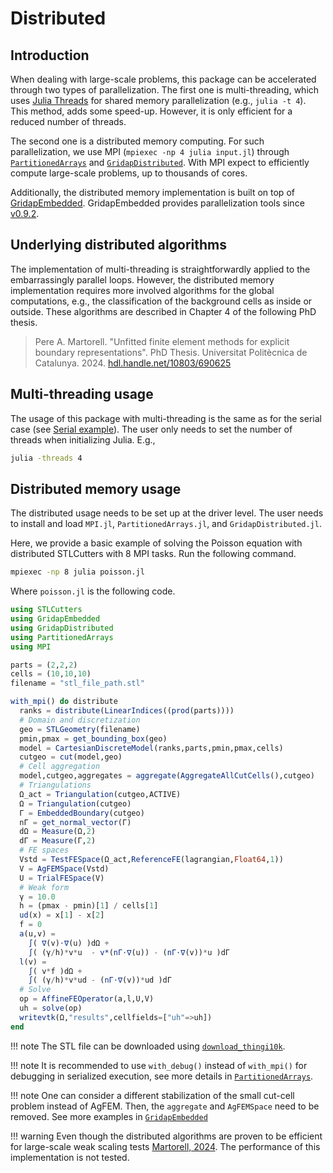 # Distributed

## Introduction

When dealing with large-scale problems, this package can be accelerated through two types of parallelization. The first one is multi-threading, which uses [Julia Threads](https://docs.julialang.org/en/v1/base/multi-threading/) for shared memory parallelization (e.g., `julia -t 4`). This method, adds some speed-up. However, it is only efficient for a reduced number of threads.

The second one is a distributed memory computing. For such parallelization, we use MPI (`mpiexec -np 4 julia input.jl`) through [`PartitionedArrays`](https://www.francescverdugo.com/PartitionedArrays.jl/stable) and [`GridapDistributed`](https://gridap.github.io/GridapDistributed.jl/dev/). With MPI expect to efficiently compute large-scale problems, up to thousands of cores.

Additionally, the distributed memory implementation is built on top of [GridapEmbedded](https://github.com/gridap/GridapEmbedded.jl). GridapEmbedded provides parallelization tools since [v0.9.2](https://github.com/gridap/GridapEmbedded.jl/releases/tag/v0.9.2).


## Underlying distributed algorithms

The implementation of multi-threading is straightforwardly applied to the embarrassingly parallel loops. However, the distributed memory implementation requires more involved algorithms for the global computations, e.g., the classification of the background cells as inside or outside. These algorithms are described in Chapter 4 of the following PhD thesis.

> Pere A. Martorell. "Unfitted finite element methods for explicit boundary representations". PhD Thesis. Universitat Politècnica de Catalunya. 2024. [hdl.handle.net/10803/690625](https://www.tdx.cat/handle/10803/690625)

## Multi-threading usage

The usage of this package with multi-threading is the same as for the serial case (see [Serial example](@ref)). The user only needs to set the number of threads when initializing Julia. E.g.,

```bash
julia -threads 4 
```

## Distributed memory usage

The distributed usage needs to be set up at the driver level. The user needs to install and load `MPI.jl`, `PartitionedArrays.jl`, and `GridapDistributed.jl`. 

Here, we provide a basic example of solving the Poisson equation with distributed STLCutters with 8 MPI tasks. Run the following command.

```bash
mpiexec -np 8 julia poisson.jl
```

Where `poisson.jl` is the following code.

```julia
using STLCutters
using GridapEmbedded
using GridapDistributed
using PartitionedArrays
using MPI

parts = (2,2,2)
cells = (10,10,10)
filename = "stl_file_path.stl"

with_mpi() do distribute
  ranks = distribute(LinearIndices((prod(parts))))
  # Domain and discretization
  geo = STLGeometry(filename)
  pmin,pmax = get_bounding_box(geo)
  model = CartesianDiscreteModel(ranks,parts,pmin,pmax,cells)
  cutgeo = cut(model,geo)
  # Cell aggregation
  model,cutgeo,aggregates = aggregate(AggregateAllCutCells(),cutgeo)
  # Triangulations
  Ω_act = Triangulation(cutgeo,ACTIVE)
  Ω = Triangulation(cutgeo)
  Γ = EmbeddedBoundary(cutgeo)
  nΓ = get_normal_vector(Γ)   
  dΩ = Measure(Ω,2)
  dΓ = Measure(Γ,2)
  # FE spaces
  Vstd = TestFESpace(Ω_act,ReferenceFE(lagrangian,Float64,1))
  V = AgFEMSpace(Vstd)
  U = TrialFESpace(V)
  # Weak form
  γ = 10.0
  h = (pmax - pmin)[1] / cells[1]
  ud(x) = x[1] - x[2]
  f = 0
  a(u,v) =
    ∫( ∇(v)⋅∇(u) )dΩ +
    ∫( (γ/h)*v*u  - v*(nΓ⋅∇(u)) - (nΓ⋅∇(v))*u )dΓ
  l(v) =
    ∫( v*f )dΩ +
    ∫( (γ/h)*v*ud - (nΓ⋅∇(v))*ud )dΓ
  # Solve
  op = AffineFEOperator(a,l,U,V)
  uh = solve(op)
  writevtk(Ω,"results",cellfields=["uh"=>uh])
end
```
!!! note
    The STL file can be downloaded using [`download_thingi10k`](@ref).

!!! note
    It is recommended to use `with_debug()` instead of `with_mpi()` for debugging in serialized execution, see more details in [`PartitionedArrays`](https://www.francescverdugo.com/PartitionedArrays.jl/stable).

!!! note
    One can consider a different stabilization of the small cut-cell problem instead of AgFEM. Then, the `aggregate` and `AgFEMSpace` need to be removed.
    See more examples in [`GridapEmbedded`](https://github.com/gridap/GridapEmbedded.jl)


!!! warning
    Even though the distributed algorithms are proven to be efficient for large-scale weak scaling tests [Martorell, 2024](https://www.tdx.cat/handle/10803/690625). The performance of this implementation is not tested.






